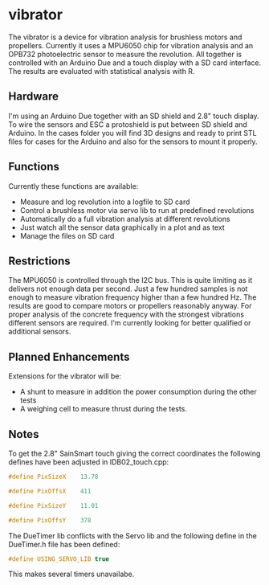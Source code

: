 # vibrator
The vibrator is a device for vibration analysis for brushless motors and propellers. Currently it uses a MPU6050 chip for vibration analysis and an OPB732 photoelectric sensor to measure the revolution. All together is controlled with an Arduino Due and a touch display with a SD card interface. The results are evaluated with statistical analysis with R.

## Hardware
I'm using an Arduino Due together with an SD shield and 2.8" touch display. To wire the sensors and ESC a protoshield is put between SD shield and Arduino. In the cases folder you will find 3D designs and ready to print STL files for cases for the Arduino and also for the sensors to mount it properly. 

## Functions
Currently these functions are available:

* Measure and log revolution into a logfile to SD card
* Control a brushless motor via servo lib to run at predefined revolutions
* Automatically do a full vibration analysis at different revolutions
* Just watch all the sensor data graphically in a plot and as text
* Manage the files on SD card

## Restrictions
The MPU6050 is controlled through the I2C bus. This is quite limiting as it delivers not enough data per second. Just a few hundred samples is not enough to measure vibration frequency higher than a few hundred Hz. The results are good to compare motors or propellers reasonably anyway. For proper analysis of the concrete frequency with the strongest vibrations different sensors are required. I'm currently looking for better qualified or additional sensors.  

## Planned Enhancements
Extensions for the vibrator will be:

* A shunt to measure in addition the power consumption during the other tests
* A weighing cell to measure thrust during the tests. 

## Notes
To get the 2.8" SainSmart touch giving the correct coordinates the following defines have been adjusted in IDB02_touch.cpp:


```c++
#define PixSizeX	13.78

#define PixOffsX	411

#define PixSizeY	11.01

#define PixOffsY	378

```

The DueTimer lib conflicts with the Servo lib and the following define in the DueTimer.h file has been defined:

```c++
#define USING_SERVO_LIB	true
``` 
This makes several timers unavailabe.




